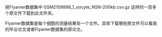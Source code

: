 把Flyamer数据集中 GSM2109888_1_oocyte_NSN-200kb.csv.gz 这样的一百多个原文件下载到此文件夹。

Flyamer数据集是每个细胞的测量结果存一个文件。具体下载哪些原文件可以看我的毕业论文或者Flyamer数据集的原论文。